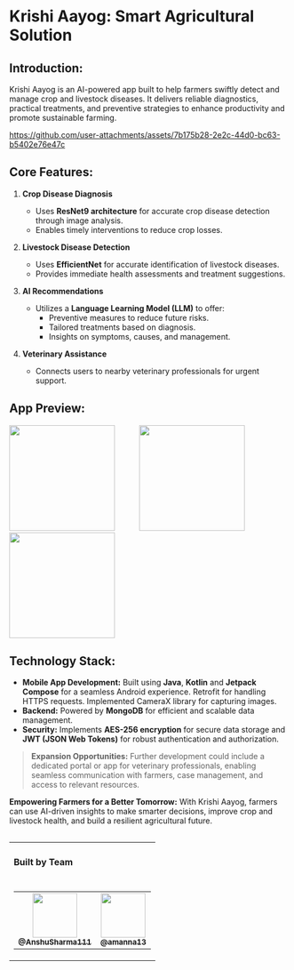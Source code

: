 # **Krishi Aayog: Smart Agricultural Solution**

## **Introduction:**
Krishi Aayog is an AI-powered app built to help farmers swiftly detect and manage crop and livestock diseases. It delivers reliable diagnostics, practical treatments, and preventive strategies to enhance productivity and promote sustainable farming.


https://github.com/user-attachments/assets/7b175b28-2e2c-44d0-bc63-b5402e76e47c

## **Core Features:**

1. **Crop Disease Diagnosis**
   - Uses **ResNet9 architecture** for accurate crop disease detection through image analysis.
   - Enables timely interventions to reduce crop losses.

2. **Livestock Disease Detection**
   - Uses **EfficientNet** for accurate identification of livestock diseases.
   - Provides immediate health assessments and treatment suggestions.

3. **AI Recommendations**
   - Utilizes a **Language Learning Model (LLM)** to offer:
     - Preventive measures to reduce future risks.
     - Tailored treatments based on diagnosis.
     - Insights on symptoms, causes, and management.

4. **Veterinary Assistance**
   - Connects users to nearby veterinary professionals for urgent support.

## **App Preview:**
  <img src="https://github.com/user-attachments/assets/bfa47176-a395-449b-9e16-020148e1a61c" width="190" style="margin-right: 40px;" />
  <img src="https://github.com/user-attachments/assets/ea6fa54a-18e6-4cfe-a69f-908b1faaa7aa" width="190" style="margin-right: 40px;" />
  <img src="https://github.com/user-attachments/assets/15a6698b-3a2c-4d1f-999c-88fef3ce9b97" width="190" style="margin-right: 40px;" />

## **Technology Stack:**
- **Mobile App Development:** Built using **Java**, **Kotlin** and **Jetpack Compose** for a seamless Android experience. Retrofit for handling HTTPS requests. Implemented CameraX library for capturing images.
- **Backend:** Powered by **MongoDB** for efficient and scalable data management.
- **Security:** Implements **AES-256 encryption** for secure data storage and **JWT (JSON Web Tokens)** for robust authentication and authorization.

> **Expansion Opportunities:**
Further development could include a dedicated portal or app for veterinary professionals, enabling seamless communication with farmers, case management, and access to relevant resources.

**Empowering Farmers for a Better Tomorrow:**
With Krishi Aayog, farmers can use AI-driven insights to make smarter decisions, improve crop and livestock health, and build a resilient agricultural future.


<table align="left">
    <td><h4>Built by Team </h4></td>
  <tr>
    <td colspan="2" align="center">
      <table>
        <tr>
          <td align="center">
            <a href="https://github.com/AnshuSharma111">
              <img src="https://github.com/AnshuSharma111.png" width="80" height="80"><br>
              <sub><b>@AnshuSharma111</b></sub>
            </a>
          </td>
          <td align="center">
            <a href="https://github.com/amanna13">
              <img src="https://github.com/amanna13.png" width="80" height="80"><br>
              <sub><b>@amanna13</b></sub>
            </a>
          </td>
        </tr>
      </table>
    </td>
  </tr>
</table>
